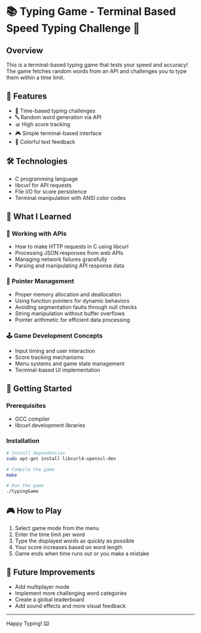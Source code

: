 # 📚 Typing Game - Terminal Based Speed Typing Challenge 🚀

## Overview
This is a terminal-based typing game that tests your speed and accuracy! The game fetches random words from an API and challenges you to type them within a time limit.

## 🌟 Features
- 💨 Time-based typing challenges
- 🔤 Random word generation via API
- 📊 High score tracking
- 🎮 Simple terminal-based interface
- 🎨 Colorful text feedback

## 🛠️ Technologies
- C programming language
- libcurl for API requests
- File I/O for score persistence
- Terminal manipulation with ANSI color codes

## 📝 What I Learned

### 🔌 Working with APIs
- How to make HTTP requests in C using libcurl
- Processing JSON responses from web APIs
- Managing network failures gracefully
- Parsing and manipulating API response data

### 🧮 Pointer Management
- Proper memory allocation and deallocation
- Using function pointers for dynamic behaviors
- Avoiding segmentation faults through null checks
- String manipulation without buffer overflows
- Pointer arithmetic for efficient data processing

### 🕹️ Game Development Concepts
- Input timing and user interaction
- Score tracking mechanisms
- Menu systems and game state management
- Terminal-based UI implementation

## 🚀 Getting Started

### Prerequisites
- GCC compiler
- libcurl development libraries

### Installation
```bash
# Install dependencies
sudo apt-get install libcurl4-openssl-dev

# Compile the game
make

# Run the game
./typingGame
```

## 🎮 How to Play
1. Select game mode from the menu
2. Enter the time limit per word
3. Type the displayed words as quickly as possible
4. Your score increases based on word length
5. Game ends when time runs out or you make a mistake

## 🧠 Future Improvements
- Add multiplayer mode
- Implement more challenging word categories
- Create a global leaderboard
- Add sound effects and more visual feedback

---
Happy Typing! ⌨️
